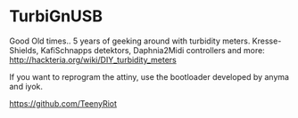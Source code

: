 # TurbiGnUSB

Good Old times.. 5 years of geeking around with turbidity meters. Kresse-Shields, KafiSchnapps detektors, Daphnia2Midi controllers and more: http://hackteria.org/wiki/DIY_turbidity_meters

If you want to reprogram the attiny, use the bootloader developed by anyma and iyok.

https://github.com/TeenyRiot
